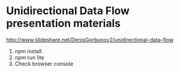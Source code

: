 # Unidirectional Data Flow presentation materials
http://www.slideshare.net/DenisGorbunov2/unidirectional-data-flow

1. npm install
2. npm run lite
3. Check browser console
